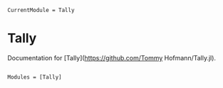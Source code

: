 ```@meta
CurrentModule = Tally
```

# Tally

Documentation for [Tally](https://github.com/Tommy Hofmann/Tally.jl).

```@index
```

```@autodocs
Modules = [Tally]
```
